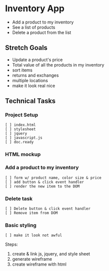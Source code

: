 # Inventory App
- Add a product to my inventory
- See a list of products
- Delete a product from the list

## Stretch Goals

- Update a product's price
- Total value of all the products in my inventory
- sort items
- returns and exchanges
- multiple locations
- make it look real nice

## Technical Tasks

### Project Setup
    [ ] index.html
    [ ] stylesheet
    [ ] jquery
    [ ] javascript.js
    [ ] doc.ready
### HTML mockup
### Add a product to my inventory
    [ ] form w/ product name, color size & price
    [ ] add button & click event handler
    [ ] render the new item to the DOM
### Delete task
    [ ] Delete button & click event handler
    [ ] Remove item from DOM
### Basic styling
    [ ] make it look not awful


Steps:
1. create & link js, jquery, and style sheet
2. generate wireframe
3. create wireframe with html